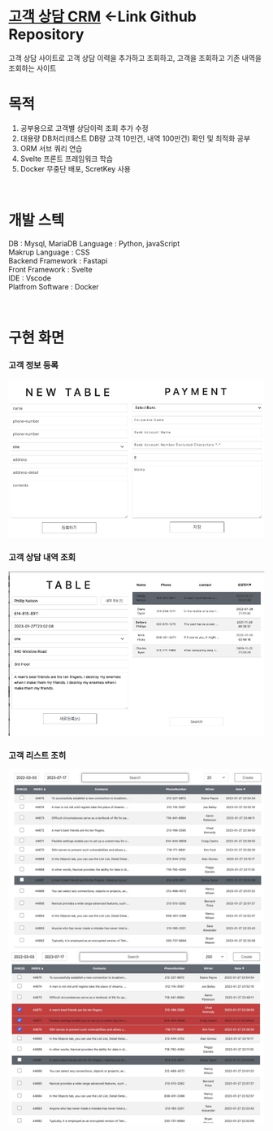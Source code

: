 # [고객 상담 CRM](https://github.com/yoosc89/svelte-app-erp) <-Link Github Repository 
고객 상담 사이트로 고객 상담 이력을 추가하고 조회하고, 고객을 조회하고 기존 내역을 조회하는 사이트


# 목적
1. 공부용으로 고객별 상담이력 조회 추가 수정
2. 대용량 DB처리(테스트 DB량 고객 10만건, 내역 100만건) 확인 및 최적화 공부
3. ORM 서브 쿼리 연습
4. Svelte 프론트 프레임워크 학습
5. Docker 무중단 배포, ScretKey 사용
   
<br>

# 개발 스텍
DB : Mysql, MariaDB
Language : Python, javaScript  
Makrup Language : CSS  
Backend Framework : Fastapi  
Front Framework : Svelte  
IDE : Vscode  
Platfrom Software : Docker  

<br>

# 구현 화면
### 고객 정보 등록

![](./images/02.jpg)

### 고객 상담 내역 조회
![](./images/01.jpg)

### 고객 리스트 조히
![](./images/03.jpg)
![](./images/04.jpg)
